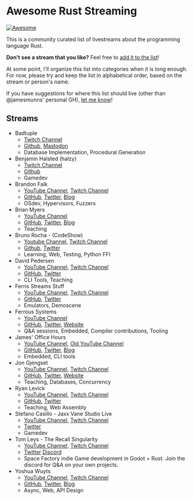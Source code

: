 # Awesome Rust Streaming

[![Awesome](https://awesome.re/badge.svg)](https://awesome.re)

This is a community curated list of livestreams about the programming language Rust.

**Don't see a stream that you like?** Feel free to [add it to the list](https://github.com/jamesmunns/awesome-rust-streaming/edit/master/README.md)!

At some point, I'll organize this list into categories when it is long enough. For now, please try and keep the list in alphabetical order, based on the stream or person's name.

If you have suggestions for where this list should live (other than @jamesmunns' personal GH), [let me know](https://github.com/jamesmunns/awesome-rust-streaming/issues/new)!

## Streams

<!-- Template:

* Stream Name
    * Link to stream(s)
    * GitHub/Twitter/Blog/Other Links
    * Usual topics/stream description

-->

* Badtuple
    * [Twitch Channel](https://www.twitch.tv/badtuple/)
    * [Github](https://github.com/badtuple), [Mastodon](https://mastodon.social/@badtuple)
    * Database Implementation, Procedural Generation
* Benjamin Halsted (halzy)
    * [Twitch Channel](https://www.twitch.tv/mrhalzy/)
    * [Github](https://github.com/halzy)
    * Gamedev
* Brandon Falk
    * [YouTube Channel](https://www.youtube.com/user/gamozolabs), [Twitch Channel](https://www.twitch.tv/gamozo)
    * [GitHub](https://github.com/gamozolabs), [Twitter](https://twitter.com/gamozolabs), [Blog](https://gamozolabs.github.io/)
    * OSdev, Hypervisors, Fuzzers
* Brian Myers
    * [YouTube Channel](https://www.youtube.com/channel/UCXcHzKR8zfsq8hPjnSQ6DPw)
    * [GitHub](https://github.com/bcmyers), [Twitter](https://twitter.com/bcmyers), [Blog](https://www.bcmyers.com)
    * Teaching
* Bruno Rocha - (CodeShow)
    * [Youtube Channel](https://Youtube.com/CodeShowBR), [Twitch Channel](https://twitch.tv/codeshow)
    * [Github](https://github.com/rochacbruno), [Twitter](https://twitter.com/rochacbruno)
    * Learning, Web, Testing, Python FFI
* David Pedersen
    * [YouTube Channel](https://www.youtube.com/channel/UCDmSWx6SK0zCU2NqPJ0VmDQ), [Twitch Channel](https://www.twitch.tv/davidpdrsn)
    * [GitHub](https://github.com/davidpdrsn), [Twitter](https://twitter.com/davidpdrsn)
    * CLI Tools, Teaching
* Ferris Streams Stuff
    * [YouTube Channel](https://www.youtube.com/channel/UC4mpLlHn0FOekNg05yCnkzQ), [Twitch Channel](https://www.twitch.tv/ferrisstreamsstuff)
    * [GitHub](https://github.com/yupferris), [Twitter](https://twitter.com/ferristweetsnow)
    * Emulators, Demoscene
* Ferrous Systems
    * [YouTube Channel](https://www.youtube.com/c/FerrousSystemsGmbH)
    * [GitHub](https://github.com/FerrousSystems), [Twitter](https://twitter.com/ferroussystems), [Website](https://ferrous-systems.com)
    * Q&A sessions, Embedded, Compiler contributions, Tooling
* James' Office Hours
    * [YouTube Channel](https://www.youtube.com/channel/UCb48C4qqcXQpRugPbdwigZQ), [Old YouTube Channel](https://www.youtube.com/c/JamesMunns/)
    * [GitHub](https://github.com/jamesmunns), [Twitter](https://twitter.com/bitshiftmask), [Blog](https://jamesmunns.com)
    * Embedded, CLI tools
* Jon Gjengset
    * [YouTube Channel](https://www.youtube.com/c/JonGjengset/), [Twitch Channel](https://www.twitch.tv/jonhoo)
    * [GitHub](https://github.com/Jonhoo), [Twitter](https://twitter.com/jonhoo), [Website](https://thesquareplanet.com/)
    * Teaching, Databases, Concurrency
* Ryan Levick
    * [YouTube Channel](https://www.youtube.com/channel/UCpeX4D-ArTrsqvhLapAHprQ), [Twitch Channel](https://www.twitch.tv/ryanlevick)
    * [GitHub](https://github.com/rylev), [Twitter](https://twitter.com/ryan_levick)
    * Teaching, Web Assembly
* Stefano Casillo - Jaxx Vane Studio Live
    * [YouTube Channel](https://www.youtube.com/channel/UC7n_g2xDySrmKRaf41rSwlg), [Twitch Channel](https://www.twitch.tv/kunosstefano)
    * [Twitter](https://twitter.com/KunosStefano)
    * Gamedev
* Tom Leys - The Recall Singularity
    * [YouTube Channel](https://www.youtube.com/channel/UCzgUlowiaKXJiNIAi0c9Qsg), [Twitch Channel](https://www.twitch.tv/recallsingularity/)
    * [Twitter](https://twitter.com/RecallSingular1) [Discord](https://discord.gg/tRCuSNH)
    * Space Factory indie Game development in Godot + Rust. Join the discord for Q&A on your own projects. 
* Yoshua Wuyts
    * [YouTube Channel](https://www.youtube.com/yoshuawuyts), [Twitch Channel](https://www.twitch.tv/yoshuawuyts)
    * [GitHub](https://github.com/yoshuawuyts/), [Twitter](https://twitter.com/yoshuawuyts), [Blog](https://blog.yoshuawuyts.com/)
    * Async, Web, API Design
